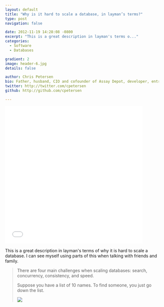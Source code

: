 ```yaml
---
layout: default
title: "Why is it hard to scale a database, in layman’s terms?"
type: post
navigation: false

date: 2012-11-19 14:28:08 -0800
excerpt: "This is a great description in layman's terms o..."
categories:
  - Software
  - Databases

gradient: 2
image: header-6.jpg
details: false

author: Chris Petersen
bio: Father, husband, CIO and cofounder of Assay Depot, developer, entrepreneur and technologist.
twitter: http://twitter.com/cpetersen
github: http://github.com/cpetersen

---
```


<iframe class="embedly-embed" src="//cdn.embedly.com/widgets/media.html?url=https%3A%2F%2Fwww.quora.com%2FWhy-is-it-hard-to-scale-a-database-in-layman%25E2%2580%2599s-terms%2Fanswer%2FPaul-King-2%3Fsrid%3Die4%26st%3Dns%26buffer_share%3Db0793%26utm_source%3Dbuffer&src=https%3A%2F%2Fwww.quora.com%2Fwidgets%2Fembed_iframe%3Fpath%3D%2FWhy-is-it-hard-to-scale-a-database-in-layman%25E2%2580%2599s-terms%2Fanswer%2FPaul-King-2&type=text%2Fhtml&key=d815972c91e546edb5d2d02e509f8b1c&schema=quora" width="450" height="450" scrolling="no" frameborder="0" allowfullscreen></iframe>

This is a great description in layman's terms of why it is hard to scale a database. I can see myself using parts of this when talking with friends and family.

 > There are four main challenges when scaling databases: search, concurrency, consistency, and speed.
 > 
 >  
 > 
 > Suppose you have a list of 10 names. To find someone, you just go down the list.
 > 
 >   ![](/attachments/d6352d24bb54fe4a5d1926476dd10aff/image.png)  

